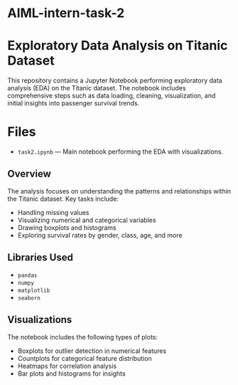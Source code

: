 # AIML-intern-task-2
# Exploratory Data Analysis on Titanic Dataset
This repository contains a Jupyter Notebook performing exploratory data analysis (EDA) on the Titanic dataset. The notebook includes comprehensive steps such as data loading, cleaning, visualization, and initial insights into passenger survival trends.
# Files
- `task2.ipynb` — Main notebook performing the EDA with visualizations.
## Overview
The analysis focuses on understanding the patterns and relationships within the Titanic dataset. Key tasks include:
- Handling missing values
- Visualizing numerical and categorical variables
- Drawing boxplots and histograms
- Exploring survival rates by gender, class, age, and more
## Libraries Used
- `pandas`
- `numpy`
- `matplotlib`
- `seaborn`

## Visualizations
The notebook includes the following types of plots:
- Boxplots for outlier detection in numerical features
- Countplots for categorical feature distribution
- Heatmaps for correlation analysis
- Bar plots and histograms for insights

